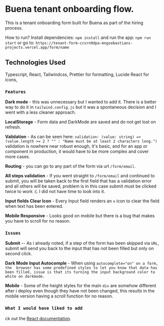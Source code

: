 # Buena tenant onboarding flow.
This is a tenant onboarding form built for Buena as part of the hiring process.

How to run?
Install dependencies: `npm install` and run the app: `npm run start` or go to: `https://tenant-form-ccvrn9dpa-mngsebastians-projects.vercel.app/form/name`

## Technologies Used

Typescript,
React,
Tailwindcss,
Prettier for formatting,
Lucide React for icons,





### `Features`

**Dark mode** - this was unnecessary but I wanted to add it. There is a better way to do it in `tailwind.config.js` but it was a spontaneous decision and I went with a less cleaner approach.  

**LocalStorage** - Form data and DarkMode are saved and do not get lost on refresh.  

**Validation** - As can be seen here: `validation: (value: string) => (value.length >= 2 ? "" : "Name must be at least 2 characters long.")` validation is nowhere near robust enough, it's basic, and for an app or component in production, it would have to be more complex and cover more cases.  

**Routing** - you can go to any part of the form via url `/form/email`.  

**All steps validation** - If you went straight to `/form/email` and continued to submit, you will be taken back to the first field that has a validation error and all others will be saved, problem is in this case submit must be clicked twice to work :(. I did not have time to look into it.  

**Input fields Clear Icon** - Every Input field renders an `x` icon to clear the field when text has been entered.  

**Mobile Responsive** - Looks good on mobile but there is a bug that makes you have to scroll for no reason.  


### `Issues`

**Submit** -- As i already noted, if a step of the form has been skipped via `URL`, submit will send you back to the input that has not been filled but only on second click.  

**Dark Mode Input Autocomple** - When using `autocomplete="on" on a form, the  browser has some predefined styles to let you know that data has been filled, issue is that its turning the input background color to white on darkmode.`  

**Mobile** - Some of the height styles for the main `div` are somehow different after i deploy even though they have not been changed, this results in the mobile version having a scroll function for no reason.  



### `What I would have liked to add`

ck out the [React documentation](https://reactjs.org/).
